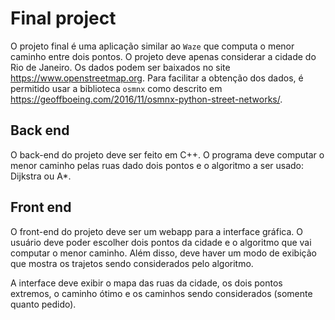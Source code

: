 # Final project

O projeto final é uma aplicação similar ao `Waze` que computa o menor caminho entre dois pontos. O projeto deve apenas considerar a cidade do Rio de Janeiro. Os dados podem ser baixados no site https://www.openstreetmap.org. Para facilitar a obtenção dos dados, é permitido usar a biblioteca `osmnx` como descrito em https://geoffboeing.com/2016/11/osmnx-python-street-networks/.

## Back end
O back-end do projeto deve ser feito em C++. O programa deve computar o menor caminho pelas ruas dado dois pontos e o algoritmo a ser usado: Dijkstra ou A*.

## Front end
O front-end do projeto deve ser um webapp para a interface gráfica. O usuário deve poder escolher dois pontos da cidade e o algoritmo que vai computar o menor caminho. Além disso, deve haver um modo de exibição que mostra os trajetos sendo considerados pelo algoritmo.

A interface deve exibir o mapa das ruas da cidade, os dois pontos extremos, o caminho ótimo e os caminhos sendo considerados (somente quanto pedido).
